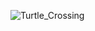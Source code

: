 ![Turtle_Crossing](https://user-images.githubusercontent.com/111477091/206352500-d6d4aa64-d8ef-4728-befb-0225c130aaed.png)

